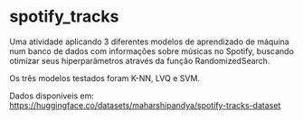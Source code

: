 # spotify_tracks
Uma atividade aplicando 3 diferentes modelos de aprendizado de máquina num banco de dados com informações sobre músicas no Spotify, buscando otimizar seus hiperparâmetros através da função RandomizedSearch.

Os três modelos testados foram K-NN, LVQ e SVM.

Dados disponíveis em: https://huggingface.co/datasets/maharshipandya/spotify-tracks-dataset
